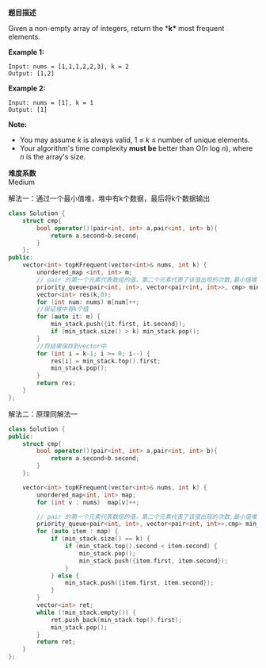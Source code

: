 **题目描述**   

Given a non-empty array of integers, return the ***k\*** most frequent elements.

**Example 1:**

```
Input: nums = [1,1,1,2,2,3], k = 2
Output: [1,2]
```

**Example 2:**

```
Input: nums = [1], k = 1
Output: [1]
```

**Note:**

- You may assume *k* is always valid, 1 ≤ *k* ≤ number of unique elements.
- Your algorithm's time complexity **must be** better than O(*n* log *n*), where *n* is the array's size.

**难度系数**    
Medium

解法一：通过一个最小值堆，堆中有k个数据，最后将k个数据输出
```c++
class Solution {
    struct cmp{
        bool operator()(pair<int, int> a,pair<int, int> b){
            return a.second>b.second;
        }
    };
public:
    vector<int> topKFrequent(vector<int>& nums, int k) {
        unordered_map <int, int> m;
        // pair 的第一个元素代表数组的值，第二个元素代表了该值出现的次数,最小值堆
        priority_queue<pair<int, int>, vector<pair<int, int>>, cmp> min_stack;
        vector<int> res(k,0);
        for (int num: nums) m[num]++;
        //保证堆中有k个值
        for (auto it: m) {
            min_stack.push({it.first, it.second});
            if (min_stack.size() > k) min_stack.pop();
        }
        //将结果保存到vector中
        for (int i = k-1; i >= 0; i--) {
            res[i] = min_stack.top().first;
            min_stack.pop();
        }
        return res;
    }
};
```

解法二：原理同解法一

```c++
class Solution {
public:
    struct cmp{
        bool operator()(pair<int, int> a,pair<int, int> b){
            return a.second>b.second;
        }
    };

    vector<int> topKFrequent(vector<int>& nums, int k) {
        unordered_map<int, int> map;
        for (int v : nums)  map[v]++;

        // pair 的第一个元素代表数组的值，第二个元素代表了该值出现的次数,最小值堆
        priority_queue<pair<int, int>, vector<pair<int, int>>,cmp> min_stack;
        for (auto item : map) {
            if (min_stack.size() == k) {
                if (min_stack.top().second < item.second) {
                    min_stack.pop();
                    min_stack.push({item.first, item.second});
                }
            } else {
                min_stack.push({item.first, item.second});
            }
        }
        vector<int> ret;
        while (!min_stack.empty()) {
            ret.push_back(min_stack.top().first);
            min_stack.pop();
        }
        return ret;
    }
};
```

